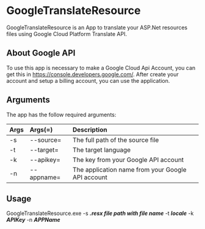 # GoogleTranslateResource
GoogleTranslateResource is an App to translate your ASP.Net resources files using Google Cloud Platform Translate API.

## About Google API

To use this app is necessary to make a Google Cloud Api Account, you can get this in https://console.developers.google.com/.
After create your account and setup a billing account, you can use the application.

## Arguments

The app has the follow required arguments:

| Args         | Args(=)   | Description |
| -------------| :------   | :----------- |
| -s           |--source=  | The full path of the source file       |
| -t           |--target=  | The target language       |
| -k           |--apikey=  | The key from your Google API account      |
| -n           |--appname= | The application name from your Google API account      |

## Usage

GoogleTranslateResource.exe -s **_.resx file path with file name_** -t **_locale_** -k **_APIKey_** -n **_APPName_**

